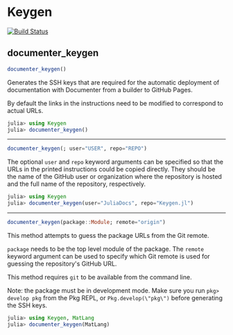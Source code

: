 # Keygen

[![Build Status](https://github.com/aminya/Keygen.jl/workflows/CI/badge.svg)](https://github.com/aminya/Keygen.jl/actions)


## documenter_keygen
```julia
documenter_keygen()
```

Generates the SSH keys that are required for the automatic deployment of documentation with Documenter from a builder to GitHub Pages.

By default the links in the instructions need to be modified to correspond to actual URLs.

```julia
julia> using Keygen
julia> documenter_keygen()
```
------

```julia
documenter_keygen(; user="USER", repo="REPO")
```

The optional `user` and `repo` keyword arguments can be specified so that the URLs in the printed instructions could be copied directly. They should be the name of the GitHub user or organization where the repository is hosted and the full name of the repository,
respectively.

```julia
julia> using Keygen
julia> documenter_keygen(user="JuliaDocs", repo="Keygen.jl")
```

-------

```julia
documenter_keygen(package::Module; remote="origin")
```

This method attempts to guess the package URLs from the Git remote.

`package` needs to be the top level module of the package. The `remote` keyword argument can be used to specify which Git remote is used for guessing the repository's GitHub URL.

This method requires `git` to be available from the command line.

Note: the package must be in development mode. Make sure you run `pkg> develop pkg` from the Pkg REPL, or `Pkg.develop(\"pkg\")` before generating the SSH keys.


```julia
julia> using Keygen, MatLang
julia> documenter_keygen(MatLang)
```
